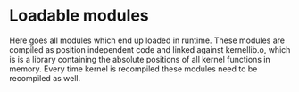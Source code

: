 # Loadable modules

Here goes all modules which end up loaded in runtime.
These modules are compiled as position independent code and linked against kernellib.o, 
which is is a library containing the absolute positions of all kernel functions in memory.
Every time kernel is recompiled these modules need to be recompiled as well.
